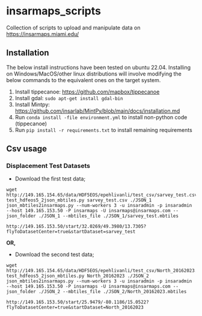 # insarmaps_scripts

Collection of scripts to upload and manipulate data on https://insarmaps.miami.edu/

## Installation

The below install instructions have been tested on ubuntu 22.04. Installing on Windows/MacOS/other linux distributions will involve modifying the below commands to the equivalent ones on the target system.

1. Install tippecanoe: https://github.com/mapbox/tippecanoe
2. Install gdal: ```sudo apt-get install gdal-bin```
3. Install Mintpy: https://github.com/insarlab/MintPy/blob/main/docs/installation.md
4. Run `conda install -file environment.yml` to install non-python code (tippecanoe)
5. Run `pip install -r requirements.txt` to install remaining requirements

## Csv usage
### Displacement Test Datasets

- Download the first test data;

```
wget http://149.165.154.65/data/HDF5EOS/epehlivanli/test_csv/sarvey_test.csv
test_hdfeos5_2json_mbtiles.py sarvey_test.csv ./JSON_1
json_mbtiles2insarmaps.py --num-workers 3 -u insaradmin -p insaradmin --host 149.165.153.50 -P insarmaps -U insarmaps@insarmaps.com --json_folder ./JSON_1 --mbtiles_file ./JSON_1/sarvey_test.mbtiles

http://149.165.153.50/start/32.0269/49.3980/13.7305?flyToDatasetCenter=true&startDataset=sarvey_test
```
**OR,**

- Download the second test data;

```
wget http://149.165.154.65/data/HDF5EOS/epehlivanli/test_csv/North_20162023.csv
test_hdfeos5_2json_mbtiles.py North_20162023 ./JSON_2
json_mbtiles2insarmaps.py --num-workers 3 -u insaradmin -p insaradmin --host 149.165.153.50 -P insarmaps -U insarmaps@insarmaps.com --json_folder ./JSON_2 --mbtiles_file ./JSON_2/North_20162023.mbtiles

http://149.165.153.50/start/25.9479/-80.1186/15.0522?flyToDatasetCenter=true&startDataset=North_20162023
```
